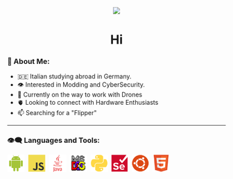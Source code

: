 <div id="header" align="center">
<img src="https://media.giphy.com/media/pVGsAWjzvXcZW4ZBTE/giphy.gif" width="350px"/> 
</div>


<div id="header" align="center">
<h1>
Hi
</h1>
</div>


### :robot: About Me:
- 🇩🇪 Italian studying abroad in Germany.
- 👁️ Interested in Modding and CyberSecurity.
- 🚁 Currently on the way to work with Drones
- 🫀 Looking to connect with Hardware Enthusiasts 
- 📫 Searching for a "Flipper" 

---
### :eye_speech_bubble: Languages and Tools:
<div>
<img src="https://github.com/devicons/devicon/blob/master/icons/android/android-original.svg" width="40" lenght="40" />&nbsp;
<img src="https://github.com/devicons/devicon/blob/master/icons/javascript/javascript-original.svg" width="40" lenght="40" />&nbsp;
<img src="https://github.com/devicons/devicon/blob/master/icons/java/java-plain-wordmark.svg" width="40" lenght="40" />&nbsp;
<img src="https://github.com/devicons/devicon/blob/master/icons/msdos/msdos-original.svg" width="40" lenght="40" />&nbsp;
<img src="https://github.com/devicons/devicon/blob/master/icons/python/python-plain.svg" width="40" lenght="40" />&nbsp;
<img src="https://github.com/devicons/devicon/blob/master/icons/selenium/selenium-original.svg" width="40" lenght="40" />&nbsp;
<img src="https://github.com/devicons/devicon/blob/master/icons/ubuntu/ubuntu-plain.svg" width="40" lenght="40" />&nbsp;
<img src="https://github.com/devicons/devicon/blob/master/icons/html5/html5-original.svg" width="40" lenght="40" />&nbsp;
</div>
